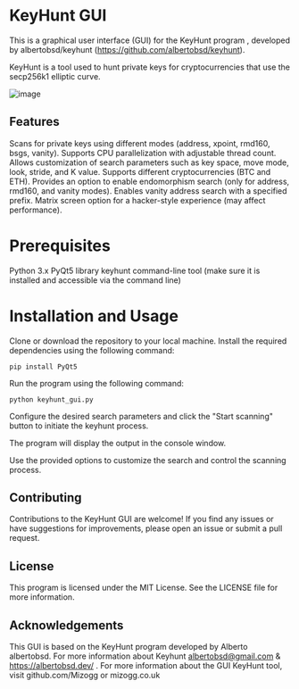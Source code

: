 
# KeyHunt GUI
This is a graphical user interface (GUI) for the KeyHunt program , developed by albertobsd/keyhunt (https://github.com/albertobsd/keyhunt). 

KeyHunt is a tool used to hunt private keys for cryptocurrencies that use the secp256k1 elliptic curve.

![image](https://github.com/Mizogg/GUI_keyhunt/assets/88630056/ea3e2b00-c599-43f1-9065-2d281a8f92d9)

## Features
Scans for private keys using different modes (address, xpoint, rmd160, bsgs, vanity).
Supports CPU parallelization with adjustable thread count.
Allows customization of search parameters such as key space, move mode, look, stride, and K value.
Supports different cryptocurrencies (BTC and ETH).
Provides an option to enable endomorphism search (only for address, rmd160, and vanity modes).
Enables vanity address search with a specified prefix.
Matrix screen option for a hacker-style experience (may affect performance).

# Prerequisites
Python 3.x
PyQt5 library
keyhunt command-line tool (make sure it is installed and accessible via the command line)

# Installation and Usage

Clone or download the repository to your local machine.
Install the required dependencies using the following command:
```
pip install PyQt5
```

Run the program using the following command:
```
python keyhunt_gui.py
```

Configure the desired search parameters and click the "Start scanning" button to initiate the keyhunt process.

The program will display the output in the console window.

Use the provided options to customize the search and control the scanning process.

## Contributing
Contributions to the KeyHunt GUI are welcome! If you find any issues or have suggestions for improvements, please open an issue or submit a pull request.

## License
This program is licensed under the MIT License. See the LICENSE file for more information.

## Acknowledgements
This GUI is based on the KeyHunt program developed by Alberto albertobsd. For more information about Keyhunt albertobsd@gmail.com &
https://albertobsd.dev/ . For more information about the GUI KeyHunt tool, visit github.com/Mizogg or mizogg.co.uk


